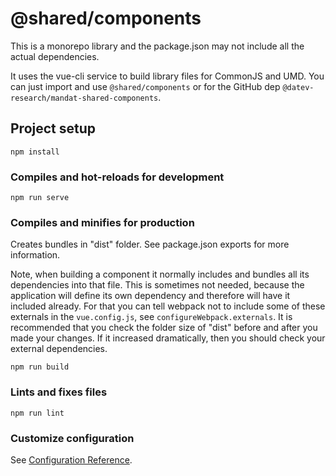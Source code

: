 # @shared/components

This is a monorepo library and the package.json may not include all the actual dependencies.

It uses the vue-cli service to build library files for CommonJS and UMD. You can just import and use 
`@shared/components` or for the GitHub dep `@datev-research/mandat-shared-components`.

## Project setup
```
npm install
```

### Compiles and hot-reloads for development
```
npm run serve
```

### Compiles and minifies for production
Creates bundles in "dist" folder. See package.json exports for more information.

Note, when building a component it normally includes and bundles all its dependencies into that file. This is 
sometimes not needed, because the application will define its own dependency and therefore will have it included 
already.
For that you can tell webpack not to include some of these externals in the `vue.config.js`,
see `configureWebpack.externals`. It is recommended that you check the folder size of "dist" before and after you 
made your changes. If it increased dramatically, then you should check your external dependencies. 

```
npm run build
```

### Lints and fixes files
```
npm run lint
```

### Customize configuration
See [Configuration Reference](https://cli.vuejs.org/config/).
